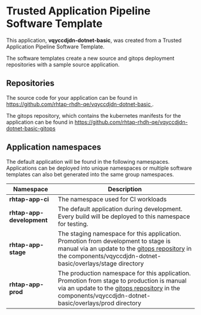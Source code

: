 # Trusted Application Pipeline Software Template

This application, **vqyccdjdn-dotnet-basic**, was created from a Trusted Application Pipeline Software Template.

The software templates create a new source and gitops deployment repositories with a sample source application. 

## Repositories

The source code for your application can be found in [https://github.com/rhtap-rhdh-qe/vqyccdjdn-dotnet-basic ](https://github.com/rhtap-rhdh-qe/vqyccdjdn-dotnet-basic ).
 
The gitops repository, which contains the kubernetes manifests for the application can be found in 
[https://github.com/rhtap-rhdh-qe/vqyccdjdn-dotnet-basic-gitops ](https://github.com/rhtap-rhdh-qe/vqyccdjdn-dotnet-basic-gitops ) 

## Application namespaces 

The default application will be found in the following namespaces. Applications can be deployed into unique namespaces or multiple software templates can also bet generated into the same group namespaces.  

|  Namespace   |  Description   |  
| -------- | -------- |
| **rhtap-app-ci** | The namespace used for CI workloads |
| **rhtap-app-development** | The default application during development. Every build will be deployed to this namespace for testing. |
| **rhtap-app-stage** | The staging namespace for this application. Promotion from development to stage is manual via an update to the [gitops repository](https://github.com/rhtap-rhdh-qe/vqyccdjdn-dotnet-basic-gitops ) in the components/vqyccdjdn-dotnet-basic/overlays/stage directory |
| **rhtap-app-prod** | The production namespace for this application. Promotion from stage to production is manual via an update to the [gitops repository](https://github.com/rhtap-rhdh-qe/vqyccdjdn-dotnet-basic-gitops ) in the components/vqyccdjdn-dotnet-basic/overlays/prod directory |